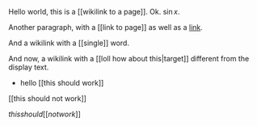 Hello world, this is a [[wikilink to a page]]. Ok. $\sin x$.

Another paragraph, with a [[link to page]] as well as a [link](https://issarice.com).

And a wikilink with a [[single]] word.

And now, a wikilink with a [[loll how about this|target]] different from the display text.

- hello [[this should work]]

[[this
should not work]]

$this should [[not work]]$
